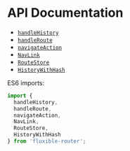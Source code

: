 # API Documentation

 * [`handleHistory`](handleHistory.md)
 * [`handleRoute`](handleRoute.md)
 * [`navigateAction`](navigateAction.md)
 * [`NavLink`](NavLink.md)
 * [`RouteStore`](RouteStore.md)
 * [`HistoryWithHash`](HistoryWithHash.md)

ES6 imports:

```js
import {
  handleHistory,
  handleRoute,
  navigateAction,
  NavLink,
  RouteStore,
  HistoryWithHash
} from 'fluxible-router';
```
